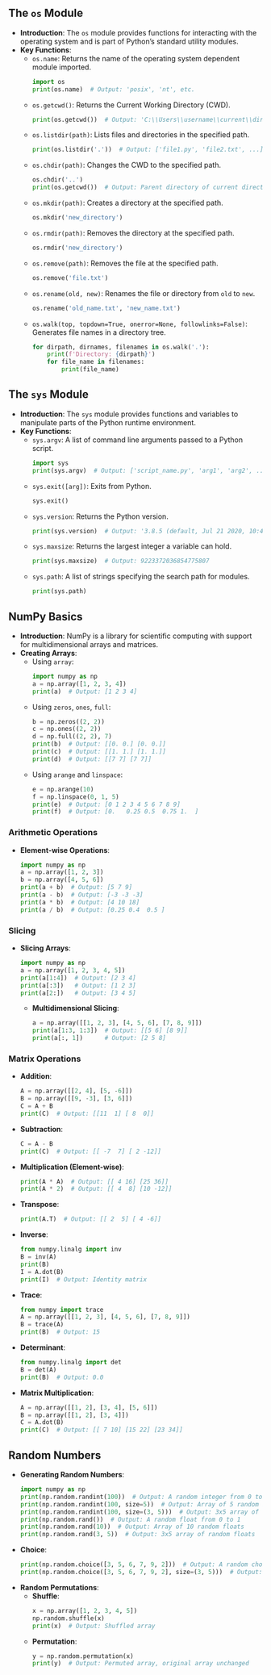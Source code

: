 ## The `os` Module

- **Introduction**: The `os` module provides functions for interacting with the operating system and is part of Python’s standard utility modules.
- **Key Functions**:
  - `os.name`: Returns the name of the operating system dependent module imported.
    ```python
    import os
    print(os.name)  # Output: 'posix', 'nt', etc.
    ```
  - `os.getcwd()`: Returns the Current Working Directory (CWD).
    ```python
    print(os.getcwd())  # Output: 'C:\\Users\\username\\current\\directory'
    ```
  - `os.listdir(path)`: Lists files and directories in the specified path.
    ```python
    print(os.listdir('.'))  # Output: ['file1.py', 'file2.txt', ...]
    ```
  - `os.chdir(path)`: Changes the CWD to the specified path.
    ```python
    os.chdir('..')
    print(os.getcwd())  # Output: Parent directory of current directory
    ```
  - `os.mkdir(path)`: Creates a directory at the specified path.
    ```python
    os.mkdir('new_directory')
    ```
  - `os.rmdir(path)`: Removes the directory at the specified path.
    ```python
    os.rmdir('new_directory')
    ```
  - `os.remove(path)`: Removes the file at the specified path.
    ```python
    os.remove('file.txt')
    ```
  - `os.rename(old, new)`: Renames the file or directory from `old` to `new`.
    ```python
    os.rename('old_name.txt', 'new_name.txt')
    ```
  - `os.walk(top, topdown=True, onerror=None, followlinks=False)`: Generates file names in a directory tree.
    ```python
    for dirpath, dirnames, filenames in os.walk('.'):
        print(f'Directory: {dirpath}')
        for file_name in filenames:
            print(file_name)
    ```

## The `sys` Module

- **Introduction**: The `sys` module provides functions and variables to manipulate parts of the Python runtime environment.
- **Key Functions**:
  - `sys.argv`: A list of command line arguments passed to a Python script.
    ```python
    import sys
    print(sys.argv)  # Output: ['script_name.py', 'arg1', 'arg2', ...]
    ```
  - `sys.exit([arg])`: Exits from Python.
    ```python
    sys.exit()
    ```
  - `sys.version`: Returns the Python version.
    ```python
    print(sys.version)  # Output: '3.8.5 (default, Jul 21 2020, 10:48:26) \n[GCC 7.3.0]'
    ```
  - `sys.maxsize`: Returns the largest integer a variable can hold.
    ```python
    print(sys.maxsize)  # Output: 9223372036854775807
    ```
  - `sys.path`: A list of strings specifying the search path for modules.
    ```python
    print(sys.path)
    ```

## NumPy Basics

- **Introduction**: NumPy is a library for scientific computing with support for multidimensional arrays and matrices.
- **Creating Arrays**:
  - Using `array`:
    ```python
    import numpy as np
    a = np.array([1, 2, 3, 4])
    print(a)  # Output: [1 2 3 4]
    ```
  - Using `zeros`, `ones`, `full`:
    ```python
    b = np.zeros((2, 2))
    c = np.ones((2, 2))
    d = np.full((2, 2), 7)
    print(b)  # Output: [[0. 0.] [0. 0.]]
    print(c)  # Output: [[1. 1.] [1. 1.]]
    print(d)  # Output: [[7 7] [7 7]]
    ```
  - Using `arange` and `linspace`:
    ```python
    e = np.arange(10)
    f = np.linspace(0, 1, 5)
    print(e)  # Output: [0 1 2 3 4 5 6 7 8 9]
    print(f)  # Output: [0.   0.25 0.5  0.75 1.  ]
    ```

### Arithmetic Operations

- **Element-wise Operations**:
  ```python
  import numpy as np
  a = np.array([1, 2, 3])
  b = np.array([4, 5, 6])
  print(a + b)  # Output: [5 7 9]
  print(a - b)  # Output: [-3 -3 -3]
  print(a * b)  # Output: [4 10 18]
  print(a / b)  # Output: [0.25 0.4  0.5 ]
  ```

### Slicing

- **Slicing Arrays**:
  ```python
  import numpy as np
  a = np.array([1, 2, 3, 4, 5])
  print(a[1:4])  # Output: [2 3 4]
  print(a[:3])   # Output: [1 2 3]
  print(a[2:])   # Output: [3 4 5]
  ```
  - **Multidimensional Slicing**:
    ```python
    a = np.array([[1, 2, 3], [4, 5, 6], [7, 8, 9]])
    print(a[1:3, 1:3])  # Output: [[5 6] [8 9]]
    print(a[:, 1])      # Output: [2 5 8]
    ```

### Matrix Operations

- **Addition**:
  ```python
  A = np.array([[2, 4], [5, -6]])
  B = np.array([[9, -3], [3, 6]])
  C = A + B
  print(C)  # Output: [[11  1] [ 8  0]]
  ```
- **Subtraction**:
  ```python
  C = A - B
  print(C)  # Output: [[ -7  7] [ 2 -12]]
  ```
- **Multiplication (Element-wise)**:
  ```python
  print(A * A)  # Output: [[ 4 16] [25 36]]
  print(A * 2)  # Output: [[ 4  8] [10 -12]]
  ```
- **Transpose**:
  ```python
  print(A.T)  # Output: [[ 2  5] [ 4 -6]]
  ```
- **Inverse**:
  ```python
  from numpy.linalg import inv
  B = inv(A)
  print(B)
  I = A.dot(B)
  print(I)  # Output: Identity matrix
  ```
- **Trace**:
  ```python
  from numpy import trace
  A = np.array([[1, 2, 3], [4, 5, 6], [7, 8, 9]])
  B = trace(A)
  print(B)  # Output: 15
  ```
- **Determinant**:
  ```python
  from numpy.linalg import det
  B = det(A)
  print(B)  # Output: 0.0
  ```
- **Matrix Multiplication**:
  ```python
  A = np.array([[1, 2], [3, 4], [5, 6]])
  B = np.array([[1, 2], [3, 4]])
  C = A.dot(B)
  print(C)  # Output: [[ 7 10] [15 22] [23 34]]
  ```

## Random Numbers

- **Generating Random Numbers**:
  ```python
  import numpy as np
  print(np.random.randint(100))  # Output: A random integer from 0 to 99
  print(np.random.randint(100, size=5))  # Output: Array of 5 random integers from 0 to 99
  print(np.random.randint(100, size=(3, 5)))  # Output: 3x5 array of random integers
  print(np.random.rand())  # Output: A random float from 0 to 1
  print(np.random.rand(10))  # Output: Array of 10 random floats
  print(np.random.rand(3, 5))  # Output: 3x5 array of random floats
  ```
- **Choice**:
  ```python
  print(np.random.choice([3, 5, 6, 7, 9, 2]))  # Output: A random choice from the list
  print(np.random.choice([3, 5, 6, 7, 9, 2], size=(3, 5)))  # Output: 3x5 array of random choices
  ```
- **Random Permutations**:
  - **Shuffle**:
    ```python
    x = np.array([1, 2, 3, 4, 5])
    np.random.shuffle(x)
    print(x)  # Output: Shuffled array
    ```
  - **Permutation**:
    ```python
    y = np.random.permutation(x)
    print(y)  # Output: Permuted array, original array unchanged
    ```
